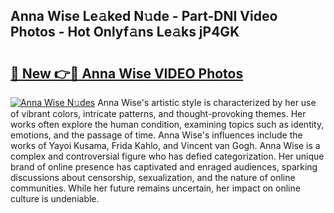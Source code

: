 ## Anna Wise Le𝚊ked N𝚞de - Part-DNI Video Photos - Hot Onlyf𝚊ns Le𝚊ks jP4GK

# <h2><a href="http://ab22948.deff.icu/?id=Anna+Wise">🔗 New 👉🔴 Anna Wise VIDEO Photos</a></h2>

[![Anna Wise N𝚞des](https://i.imgur.com/rIISA9y.gif)](http://ab22948.deff.icu/?id=Anna+Wise)
Anna Wise's artistic style is characterized by her use of vibrant colors, intricate patterns, and thought-provoking themes. Her works often explore the human condition, examining topics such as identity, emotions, and the passage of time. Anna Wise's influences include the works of Yayoi Kusama, Frida Kahlo, and Vincent van Gogh. Anna Wise is a complex and controversial figure who has defied categorization. Her unique brand of online presence has captivated and enraged audiences, sparking discussions about censorship, sexualization, and the nature of online communities. While her future remains uncertain, her impact on online culture is undeniable.
